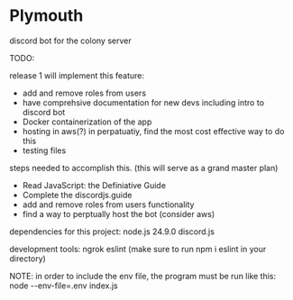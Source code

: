 # Plymouth
discord bot for the colony server 


TODO:

release 1 will implement this feature: 
  - add and remove roles from users 
  - have comprehsive documentation for new devs
    including intro to discord bot 
  - Docker containerization of the app
  - hosting in aws(?) in perpatuatiy, find the most cost effective way to do this 
  - testing files 


steps needed to accomplish this. (this will serve as a grand master plan)

 - Read JavaScript: the Definiative Guide 
 - Complete the discordjs.guide 
 - add and remove roles from users functionality  
 - find a way to perptually host the bot (consider aws)


dependencies for this project:
node.js 24.9.0
discord.js

development tools:
ngrok
eslint (make sure to run npm i eslint in your directory)


NOTE: in order to include the env file, the program must be run like this:
node --env-file=.env index.js
